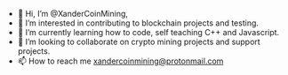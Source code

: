 - 👋 Hi, I’m @XanderCoinMining,
- 👀 I’m interested in contributing to blockchain projects and testing.
- 🌱 I’m currently learning how to code, self teaching C++ and Javascript.
- 💞️ I’m looking to collaborate on crypto mining projects and support projects.
- 📫 How to reach me xandercoinmining@protonmail.com

<!---
XanderCoinMining/XanderCoinMining is a ✨ special ✨ repository because its `README.md` (this file) appears on your GitHub profile.
You can click the Preview link to take a look at your changes.
--->
